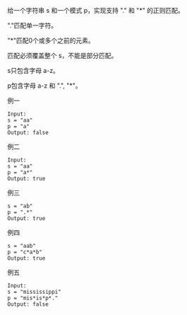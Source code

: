 给一个字符串 s 和一个模式 p，实现支持 "." 和 "*" 的正则匹配。

"."匹配单一字符。

"*"匹配0个或多个之前的元素。

匹配必须覆盖整个 s，不能是部分匹配。

s只包含字母 a-z。

p包含字母 a-z 和 ".", "*"。

例一
````
Input:
s = "aa"
p = "a"
Output: false
````

例二
````
Input:
s = "aa"
p = "a*"
Output: true
````

例三
````
s = "ab"
p = ".*"
Output: true
````

例四
````
s = "aab"
p = "c*a*b"
Output: true
````

例五
````
Input:
s = "mississippi"
p = "mis*is*p*."
Output: false
````


